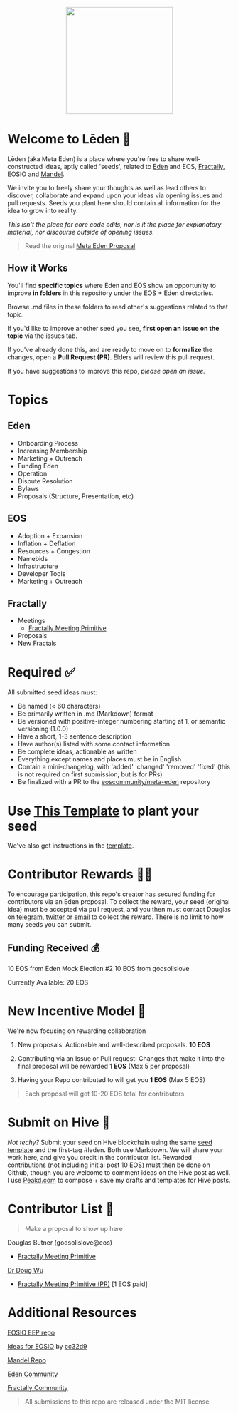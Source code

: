 <p align="center">
  <img width="240" height="auto" src="https://upload.wikimedia.org/wikipedia/commons/8/81/Eos_logo.png">
</p>

# Welcome to Lēden 🌳
Lēden (aka Meta Eden) is a place where you're free to share well-constructed ideas, aptly called 'seeds', related to [Eden](https://genesis.eden.eoscommunity.org/) and EOS, [Fractally](https://fractally.com/), EOSIO and [Mandel](https://github.com/eosnetworkfoundation/mandel).  

We invite you to freely share your thoughts as well as lead others to discover, collaborate and expand upon your ideas via opening issues and pull requests. Seeds you plant here should contain all information for the idea to grow into reality.  

*This isn't the place for core code edits, nor is it the place for explanatory material, nor discourse outside of opening issues.*  

> Read the original [Meta Eden Proposal](https://forums.eoscommunity.org/t/smart-start-proposal-by-douglas-butner-of-cxc-world-eden-mock-election-2/4024?u=dougbutner)

## How it Works

You'll find **specific topics** where Eden and EOS show an opportunity to improve **in folders** in this repository under the EOS + Eden directories. 

Browse .md files in these folders to read other's suggestions related to that topic. 

If you'd like to improve another seed you see, **first open an issue on the topic** via the issues tab. 

If you've already done this, and are ready to move on to **formalize** the changes, open a **Pull Request (PR)**. Elders will review this pull request. 

If you have suggestions to improve this repo, *please open an issue.* 


# Topics


## Eden

- Onboarding Process 
- Increasing Membership
- Marketing + Outreach 
- Funding Eden 
- Operation
- Dispute Resolution
- Bylaws
- Proposals (Structure, Presentation, etc)

## EOS 

- Adoption + Expansion 
- Inflation + Deflation
- Resources + Congestion 
- Namebids
- Infrastructure 
- Developer Tools 
- Marketing + Outreach 

## Fractally

- Meetings
  - [Fractally Meeting Primitive](fractally/meetings/meeting-primitives.md)
- Proposals
- New Fractals

# Required ✅

All submitted seed ideas must: 

- Be named (< 60 characters)
- Be primarily written in .md (Markdown) format
- Be versioned with positive-integer numbering starting at 1, or semantic versioning (1.0.0)
- Have a short, 1-3 sentence description 
- Have author(s) listed with some contact information
- Be complete ideas, actionable as written  
- Everything except names and places must be in English
- Contain a mini-changelog, with 'added' 'changed' 'removed' 'fixed' (this is not required on first submission, but is for PRs)
- Be finalized with a PR to the [eoscommunity/meta-eden](https://github.com/eoscommunity/meta-eden) repository 
 
# Use [This Template](Seed%20Template.md) to plant your seed 

We've also got instructions in the [template](Seed%20Template.md).


# Contributor Rewards 👨‍💻

To encourage participation, this repo's creator has secured funding for contributors via an Eden proposal. To collect the reward, your seed (original idea) must be accepted via pull request, and you then must contact Douglas on [telegram](https://t.me/godsolislove), [twitter](https://twitter.com/dougbutner) or [email](mailto:dougbutner@gmail.com) to collect the reward. There is no limit to how many seeds you can submit. 

## Funding Received 💰
10 EOS from Eden Mock Election #2
10 EOS from godsolislove 

Currently Available: 20 EOS

# New Incentive Model 💸
We're now focusing on rewarding collaboration 

1. New proposals: Actionable and well-described proposals. **10 EOS**

2. Contributing via an Issue or Pull request: Changes that make it into the final proposal will be rewarded **1 EOS** (Max 5 per proposal)

3. Having your Repo contributed to will get you **1 EOS** (Max 5 EOS)

> Each proposal will get 10-20 EOS total for contributors.

# Submit on Hive 🐝

*Not techy?* Submit your seed on Hive blockchain using the same [seed template](Seed%20Template.md) and the first-tag #leden. Both use Markdown. We will share your work here, and give you credit in the contributor list. Rewarded contributions (not including initial post 10 EOS) must then be done on Github, though you are welcome to comment ideas on the Hive post as well. I use [Peakd.com](https://peakd.com) to compose + save my drafts and templates for Hive posts.

# Contributor List ‍👷
> Make a proposal to show up here 

Douglas Butner (godsolislove@eos)
- [Fractally Meeting Primitive](fractally/meetings/meeting-primitives.md) 

[Dr Doug Wu](https://twitter.com/WItsWAlkErWOo)
- [Fractally Meeting Primitive (PR)](fractally/meetings/meeting-primitives.md) [1 EOS paid]

# Additional Resources 

[EOSIO EEP repo](https://github.com/EOSIO/EEPs/) 

[Ideas for EOSIO](https://github.com/cc32d9/cc32d9_ideas_for_EOSIO) by [cc32d9](https://github.com/cc32d9/) 

[Mandel Repo](https://github.com/eosnetworkfoundation/mandel) 

[Eden Community](https://gofractally.com/feed) 

[Fractally Community](https://gofractally.com/feed) 

> All submissions to this repo are released under the MIT license  
